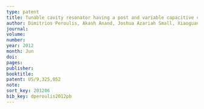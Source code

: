 ```yaml
---
type: patent
title: Tunable cavity resonator having a post and variable capacitive coupling
author: Dimitrios Peroulis, Akash Anand, Joshua Azariah Small, Xiaoguang Liu, Muhammad Shoaib Arif, Mihal Sinani
journal:
volume:
number:
year: 2012
month: Jun
doi:
pages:
publisher:
booktitle:
patent: US/9,325,052
note:
sort_key: 201206
bib_key: dperoulis2012pb
---
```

